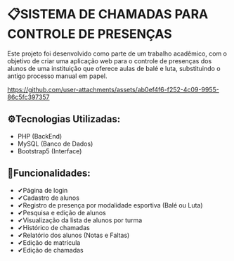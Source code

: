 # 📋SISTEMA DE CHAMADAS PARA CONTROLE DE PRESENÇAS
Este projeto foi desenvolvido como parte de um trabalho acadêmico, com o objetivo de criar uma aplicação web para o controle de presenças dos alunos de uma instituição que oferece aulas de balé e luta, substituindo o antigo processo manual em papel.

https://github.com/user-attachments/assets/ab0ef4f6-f252-4c09-9955-86c5fc397357


## ⚙️Tecnologias Utilizadas:
- PHP (BackEnd)
- MySQL (Banco de Dados)
- Bootstrap5 (Interface)

## 🧩Funcionalidades:
- ✔Página de login
- ✔Cadastro de alunos
- ✔Registro de presença por modalidade esportiva (Balé ou Luta)
- ✔Pesquisa e edição de alunos
- ✔Visualização da lista de alunos por turma
- ✔Histórico de chamadas
- ✔Relatório dos alunos (Notas e Faltas)
- ✔Edição de matrícula
- ✔Edição de chamadas






